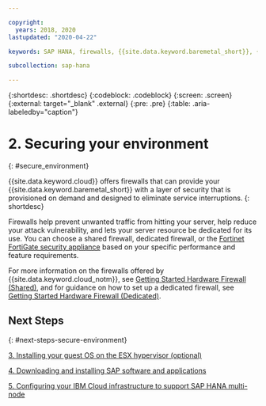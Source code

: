 ```yaml
---

copyright:
  years: 2018, 2020
lastupdated: "2020-04-22"

keywords: SAP HANA, firewalls, {{site.data.keyword.baremetal_short}}, {{site.data.keyword.cloud_notm}}, Fortinet FortiGate

subcollection: sap-hana

---
```


{:shortdesc: .shortdesc}
{:codeblock: .codeblock}
{:screen: .screen}
{:external: target="_blank" .external}
{:pre: .pre}
{:table: .aria-labeledby="caption"}

# 2. Securing your environment
{: #secure_environment}

{{site.data.keyword.cloud}} offers firewalls that can provide your {{site.data.keyword.baremetal_short}} with a layer of security that is provisioned on demand and designed to eliminate service interruptions.
{: shortdesc}

Firewalls help prevent unwanted traffic from hitting your server, help reduce your attack vulnerability, and lets your server resource be dedicated for its use. You can choose a shared firewall, dedicated firewall, or the [Fortinet FortiGate security appliance](/docs/fortigate-10g?topic=fortigate-10g-getting-started) based on your specific performance and feature requirements.

For more information on the firewalls offered by {{site.data.keyword.cloud_notm}}, see [Getting Started Hardware Firewall (Shared)](/docs/hardware-firewall-shared?topic=hardware-firewall-shared-getting-started), and for guidance on how to set up a dedicated firewall, see [Getting Started Hardware Firewall (Dedicated)](/docs/hardware-firewall-dedicated?topic=hardware-firewall-dedicated-getting-started).

## Next Steps
{: #next-steps-secure-environment}

  [3. Installing your guest OS on the ESX hypervisor (optional)](/docs/sap-hana?topic=sap-hana-install_guest_os#install_guest_os)

  [4. Downloading and installing SAP software and applications](/docs/sap-hana?topic=sap-hana-install_sap#install_sap)

  [5. Configuring your IBM Cloud infrastructure to support SAP HANA multi-node](/docs/sap-hana?topic=sap-hana-multi-node-storage#multi-node-storage)
